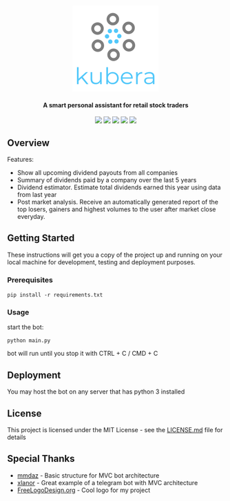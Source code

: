 <p align="center"><img src="https://github.com/santhoshraje/kubera/blob/master/logo.png"></p>
<h4 align="center">A smart personal assistant for retail stock traders</h4>

<p align="center">
<img src="https://img.shields.io/badge/built%20with-Python3-red.svg" />
<img src="https://img.shields.io/github/v/release/santhoshraje/kubera" />
<img src="https://img.shields.io/badge/telegram-%40kubera__bot-blue" />
<img src="https://img.shields.io/github/last-commit/santhoshraje/kubera/master" />
<img src="https://img.shields.io/badge/license-MIT-orange" />
</p>


 ## Overview

Features: 
 - Show all upcoming dividend payouts from all companies
 - Summary of dividends paid by a company over the last 5 years
 - Dividend estimator. Estimate total dividends earned this year using data from last year
 - Post market analysis. Receive an automatically generated report of the top losers, gainers and highest volumes to the user after market close everyday.
  
 ## Getting Started

These instructions will get you a copy of the project up and running on your local machine for development, testing and deployment purposes.

### Prerequisites
```
pip install -r requirements.txt
```

### Usage

start the bot:

```
python main.py
```
bot will run until you stop it with CTRL + C / CMD + C

## Deployment

You may host the bot on any server that has python 3 installed

## License

This project is licensed under the MIT License - see the [LICENSE.md](LICENSE.md) file for details

## Special Thanks

 - <a href ="https://github.com/mmdaz/mvc_model_bot_developing">mmdaz</a> - Basic structure for MVC bot architecture
 - <a href ="https://github.com/xlanor/SIM-UoW-Timetable-bot">xlanor</a> - Great example of a telegram bot with MVC architecture
 - <a href ="https://www.freelogodesign.org/">FreeLogoDesign.org</a> - Cool logo for my project



